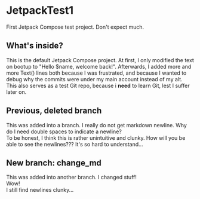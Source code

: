 # JetpackTest1

First Jetpack Compose test project. Don't expect much.

## What's inside?

This is the default Jetpack Compose project. 
At first, I only modified the text on bootup to "Hello $name, welcome back!".
Afterwards, I added more and more Text() lines both because I was frustrated, and because I wanted to debug why the commits were under my main account instead of my alt.
This also serves as a test Git repo, because i **need** to learn Git, lest I suffer later on.

## Previous, deleted branch
  
This was added into a branch.
I really do not get markdown newline. Why do I need double spaces to indicate a newline?  
To be honest, I think this is rather unintuitive and clunky.
How will you be able to see the newlines???
It's so hard to understand...

## New branch: change_md

This was added into another branch. 
I changed stuff!  
Wow!  
I still find newlines clunky...